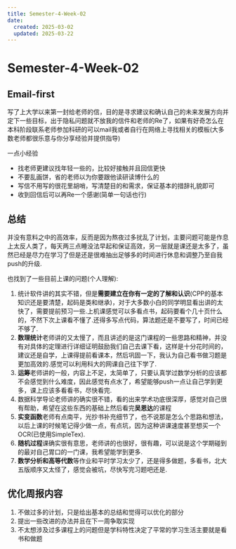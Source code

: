 ```yaml
---
title: Semester-4-Week-02
date: 
  created: 2025-03-02
  updated: 2025-03-22
---
```




# Semester-4-Week-02

## Email-first

写了上大学以来第一封给老师的信，目的是寻求建议和确认自己的未来发展方向并定下一些目标，出于隐私问题就不放我的信件和老师的Re了，如果有好奇怎么在本科阶段联系老师参加科研的可以mail我或者自行在网络上寻找相关的模板(大多数老师都很乐意与你分享经验并提供指导)

一点小经验

+ 找老师更建议找年轻一些的，比较好接触并且回信更快
+ 不要乱画饼，省的老师以为你要跟他读研读博什么的
+ 写信不用写的很花里胡哨，写清楚目的和需求，保证基本的措辞礼貌即可
+ 收到回信后可以再Re一个感谢(简单一句话也行)




## 总结

并没有意料之中的高效率，反而是因为熬夜过多扰乱了计划，主要问题可能是作息上太反人类了，每天两三点睡没法早起和保证高效，另一层就是课还是太多了，虽然已经是尽力在学习了但是还是很难抽出足够多的时间进行休息和调整乃至自我push的升级.

也找到了一些目前上课的问题(个人理解):
1. 统计软件讲的其实不错，但是**需要建立在你有一定的了解和认识**(CPP的基本知识还是要清楚，起码是类和继承)，对于大多数小白的同学明显看出讲的太快了，需要提前预习一些.上机课感觉可以多看点书，起码要看个几十页什么的，不然下次上课看不懂了.还得多写点代码，算法题还是不要写了，时间已经不够了.
2. **数理统计**老师讲的又太慢了，而且讲述的是这门课程的一些思路和精神，并没有对具体的定理进行详细证明鼓励我们自己去课下看，这样是十分花时间的，建议还是自学，上课得提前看课本，然后巩固一下，我认为自己看书做习题是更加高效的.感觉可以利用科大的网课自己往下学了.
3. **运筹**老师讲的一般，内容上不足，太简单了，只要认真学过数学分析的应该都不会感觉到什么难度，因此感觉有点水了，希望能够push一点让自己学到更多，课上应该多看看书，尽快看完.
4. 数据科学导论老师讲的确实很不错，看的出来学术功底很深厚，感觉对自己很有帮助，希望在这些东西的基础上然后看完**吴恩达**的课程
5. **实变函数**老师有点南平，光抄书补充细节了，也不说那是怎么个思路和想法，以后上课的时候笔记得少做一点，有点坑，因为这种讲课速度甚至想买一个OCR(已使用SimpleTex).
6. **随机过程**课确实很有意思，老师讲的也很好，很有趣，可以说是这个学期碰到的最对自己胃口的一门课，我希望能学到更多.
7. **数学分析和高等代数**等作业和平时学习太少了，还是得多做题，多看书，北大五版顺序又太怪了，感觉会被坑，尽快写完习题吧还是.



## 优化周报内容

1. 不做过多的计划，只是给出基本的总结和觉得可以优化的部分
2. 提出一些改进的办法并且在下一周争取实现
3. 不太想涉及过多课程上的问题但是学科特性决定了平常的学习生活主要就是看书和做题

